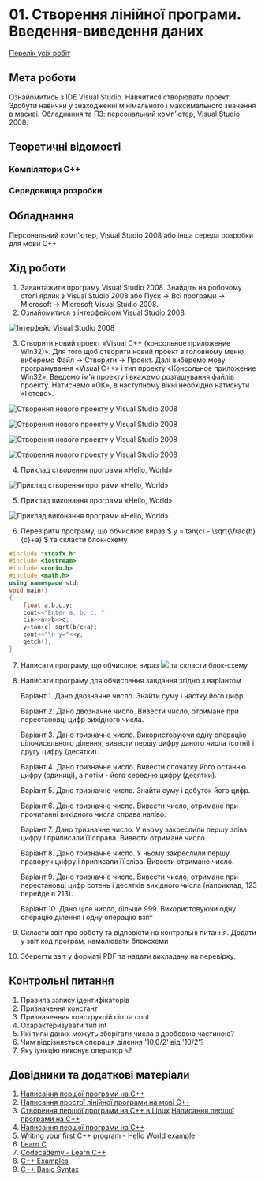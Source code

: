# 01. Створення лінійної програми. Введення-виведення даних

[Перелік усіх робіт](README.md)

## Мета роботи 

Ознайомитись з IDE Visual Studio. Навчитися створювати проект. Здобути навички у знаходженнi мінімального і максимального значення в масиві.
Обладнання та ПЗ: персональний комп’ютер, Visual Studio 2008.

## Теоретичні відомості

### Компілятори С++

### Середовища розробки

## Обладнання

Персональний комп’ютер, Visual Studio 2008 або інша середа розробки для мови C++

## Хід роботи

1. Завантажити програму Visual Studio 2008. Знайдіть на робочому столі ярлик з Visual Studio 2008 або Пуск → Всі програми → Microsoft → Microsoft Visual Studio 2008.
2.	Ознайомитися з інтерфейсом Visual Studio 2008.

![Інтерфейс Visual Studio 2008](img/01-010.png)

3.	Створити новий проект «Visual C++ (консольное приложение Win32)». Для того щоб створити новий проект в головному меню виберемо Файл → Cтворити → Проект. Далі виберемо мову програмування «Visual C++» і тип проекту «Консольное приложение Win32». Введемо ім'я проекту і вкажемо розташування файлів проекту. Натиснемо «ОК», в наступному вікні необхідно натиснути «Готово».

![Створення нового проекту у Visual Studio 2008](img/01-020.png)

![Створення нового проекту у Visual Studio 2008](img/01-030.png)

![Створення нового проекту у Visual Studio 2008](img/01-040.png)

![Створення нового проекту у Visual Studio 2008](img/01-050.png)

4.	Приклад створення програми «Hello, World» 

![Приклад створення програми «Hello, World»](img/01-060.png)

5.	Приклад виконання програми «Hello, World» 

![Приклад виконання програми «Hello, World»](img/01-070.png)

6.	Перевірити програму, що обчислює вираз $ y = tan(c) - \sqrt{\frac{b}{c}+a} $ та скласти блок-схему

```cpp
#include "stdafx.h"
#include <iostream>
#include <conio.h>
#include <math.h>
using namespace std;
void main()
{
	float a,b,c,y;
	cout<<"Enter a, b, c: ";
	cin>>a>>b>>c;
	y=tan(c)-sqrt(b/c+a);
	cout<<"\n y="<<y;
	getch();  
}
```

7.	Написати програму, що обчислює вираз ![](img/01-095.gif) та скласти блок-схему

8.  Написати програму для обчислення завдання згідно з варіантом
	
    Варіант 1. Дано двозначне число. Знайти суму і частку його цифр.
    
	Варіант 2. Дано двозначне число. Вивести число, отримане при перестановці цифр
	вихідного числа.
	
    Варіант 3. Дано тризначне число. Використовуючи одну операцію цілочисельного
	ділення, вивести першу цифру даного числа (сотні) і другу цифру (десятки).
	
    Варіант 4. Дано тризначне число. Вивести спочатку його останню цифру (одиниці), а
	потім - його середню цифру (десятки).
	
    Варіант 5. Дано тризначне число. Знайти суму і добуток його цифр.
	
    Варіант 6. Дано тризначне число. Вивести число, отримане при прочитанні вихідного
	числа справа наліво.
	
    Варіант 7. Дано тризначне число. У ньому закреслили першу зліва цифру і приписали її
	справа. Вивести отримане число.
	
    Варіант 8. Дано тризначне число. У ньому закреслили першу праворуч цифру і
	приписали її зліва. Вивести отримане число.
	
    Варіант 9. Дано тризначне число. Вивести число, отримане при перестановці цифр
	сотень і десятків вихідного числа (наприклад, 123 перейде в 213).
	
    Варіант 10. Дано ціле число, більше 999. Використовуючи одну операцію ділення і одну
	операцію взят


9. Скласти звіт про роботу та відповісти на контрольні питання. Додати у звіт код програм, намалювати блоксхеми
10. Зберегти звіт у форматі PDF та надати викладачу на перевірку.

## Контрольні питання

1.	Правила запису ідентифікаторів
2.	Призначення констант
3.	Призначенния конструкцій cin та cout
4.	Охарактеризувати тип int
5.  Які типи даних можуть зберігати числа з дробовою частиною?
6.  Чим відрізняється операція ділення '10.0/2' від '10/2'?
7.  Яку іункцію виконує оператор `%`?

## Довідники та додаткові матеріали

1. [Написання першої програми на С++](https://codeguida.com/post/668/) 
2. [Написання простої лінійної програми на мові С++](https://stud.com.ua/254838/programuvannia/napysannia-prohramy-na-movie-c-yak-napisaty-prostu-linijnu-prohramu) 
3. [Створення першої програми на С++ в Linux](https://code-maven.com/create-your-first-c-plus-plus-program-on-linux) [Написання першої програми на С++](https://studway.com.ua/cplusplus/persha-programa-na-c-) 
4. [Написання першої програми на С++](https://uchitelya.com/programming/cpp/first-program) 
5. [Writing your first C++ program - Hello World example](https://www.geeksforgeeks.org/writing-first-c-program-hello-world-example/) 
6. [Learn C](https://www.learn-c.org/) 
7. [Codecademy - Learn C++](https://www.codecademy.com/learn/learn-c-plus-plus) 
8. [C++ Examples](https://www.programiz.com/cpp-programming/examples) 
9. [C++ Basic Syntax](https://www.tutorialspoint.com/cplusplus/cpp_basic_syntax.htm)